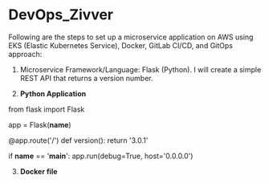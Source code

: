# DevOps_Zivver

Following are the steps to set up a microservice application on AWS using EKS (Elastic Kubernetes Service), Docker, GitLab CI/CD, and GitOps approach:

1. Microservice Framework/Language: Flask (Python). I will create a simple REST API that returns a version number.

2. **Python Application**

from flask import Flask

app = Flask(__name__)

@app.route('/')
def version():
    return '3.0.1'

if __name__ == '__main__':
    app.run(debug=True, host='0.0.0.0')

3. **Docker file**

